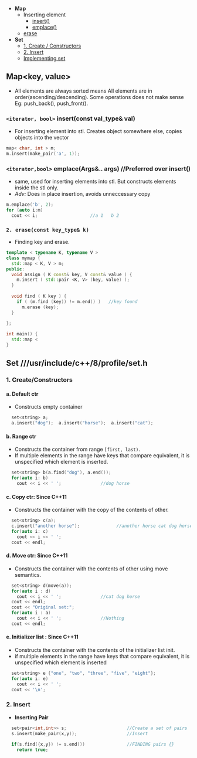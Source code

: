 - **Map**
  - Inserting element
    - [insert()](#mins)
    - [emplace()](#emp)
  - [erase](#merase)
- **Set**
  - [1. Create / Constructors](#scre)
  - [2. Insert](#sins)
  - [Implementing set](set)



## Map<key, value>
- All elements are always sorted means All elements are in order(ascending/descending). Some operations does not make sense Eg: push_back(), push_front().

<a name=mins></a>
### `<iterator, bool>` insert(const val_type& val)
- For inserting element into stl. Creates object somewhere else, copies objects into the vector
```cpp
map< char, int > m;
m.insert(make_pair('a', 1));
```
<a name=emp></a>
### `<iterator,bool>` emplace(Args&.. args)   //Preferred over insert()
- same, used for inserting elements into stl. But constructs elements inside the stl only.
- *Adv:* Does in place insertion, avoids unneccessary copy
```cpp  
m.emplace('b', 2);
for (auto i:m)
  cout << i;                    //a 1   b 2
```

<a name=merase></a>
### `2. erase(const key_type& k)`
- Finding key and erase.
```cpp
template < typename K, typename V >
class mymap {
  std::map < K, V > m;
public:
  void assign ( K const& key, V const& value ) {
    m.insert ( std::pair <K, V> (key, value) );
  }
  
  void find ( K key ) {
    if ( (m.find (key)) != m.end() )   //key found
      m.erase (key);
  }
  
};

int main() {
  std::map <
}
```

## Set ///usr/include/c++/8/profile/set.h
<a name=scre></a>
### 1. Create/Constructors
#### a. Default ctr
  - Constructs empty container
```cpp
  set<string> a;
  a.insert("dog");  a.insert("horse");  a.insert("cat");
```

#### b. Range ctr
- Constructs the container from range `[first, last)`. 
- If multiple elements in the range have keys that compare equivalent, it is unspecified which element is inserted.
```cpp
  set<string> b(a.find("dog"), a.end());
  for(auto i: b)
    cout << i << ' ';               //dog horse
```

#### c. Copy ctr: Since C++11
- Constructs the container with the copy of the contents of other.
```cpp
  set<string> c(a);
  c.insert("another horse");              //another horse cat dog horse
  for(auto i: c)
    cout << i << ' ';
  cout << endl;
```

#### d. Move ctr: Since C++11
- Constructs the container with the contents of other using move semantics.
```cpp
  set<string> d(move(a));
  for(auto i : d)
    cout << i << ' ';               //cat dog horse
  cout << endl;
  cout << "Original set:";
  for(auto i : a)
    cout << i << ' ';               //Nothing
  cout << endl;
```

#### e. Initializer list : Since C++11
- Constructs the container with the contents of the initializer list init. 
- if multiple elements in the range have keys that compare equivalent, it is unspecified which element is inserted
```cpp
  set<string> e {"one", "two", "three", "five", "eight"};
  for(auto i: e)
    cout << i << ' ';
  cout << '\n';
```

<a name=sins></a>
### 2. Insert
- **Inserting Pair**
```cpp
  set<pair<int,int>> s;                       //Create a set of pairs
  s.insert(make_pair(x,y));                   //Insert
  
  if(s.find({x,y}) != s.end())                //FINDING pairs {}
    return true;
```
